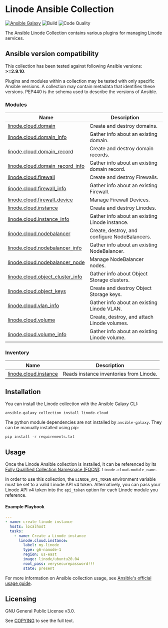 # Linode Ansible Collection
[![Ansible Galaxy](https://img.shields.io/badge/galaxy-linode.cloud-660198.svg?style=flat)](https://galaxy.ansible.com/linode/cloud/) 
![Build](https://img.shields.io/github/workflow/status/linode/ansible_linode/Run%20Integration%20Tests/main?label=tests)
![Code Quality](https://img.shields.io/lgtm/grade/python/github/linode/ansible_linode?label=code%20quality)

The Ansible Linode Collection contains various plugins for managing Linode services.

<!--start requires_ansible-->
## Ansible version compatibility

This collection has been tested against following Ansible versions: **>=2.9.10**.

Plugins and modules within a collection may be tested with only specific Ansible versions.
A collection may contain metadata that identifies these versions.
PEP440 is the schema used to describe the versions of Ansible.
<!--end requires_ansible-->

<!--start collection content-->
### Modules
Name | Description
--- | ---
[linode.cloud.domain](https://github.com/linode/ansible_linode/blob/main/docs/modules/domain.md)|Create and destroy domains.
[linode.cloud.domain_info](https://github.com/linode/ansible_linode/blob/main/docs/modules/domain_info.md)|Gather info about an existing domain.
[linode.cloud.domain_record](https://github.com/linode/ansible_linode/blob/main/docs/modules/domain_record.md)|Create and destroy domain records.
[linode.cloud.domain_record_info](https://github.com/linode/ansible_linode/blob/main/docs/modules/domain_record_info.md)|Gather info about an existing domain record.
[linode.cloud.firewall](https://github.com/linode/ansible_linode/blob/main/docs/modules/firewall.md)|Create and destroy Firewalls.
[linode.cloud.firewall_info](https://github.com/linode/ansible_linode/blob/main/docs/modules/firewall_info.md)|Gather info about an existing Firewall.
[linode.cloud.firewall_device](https://github.com/linode/ansible_linode/blob/main/docs/modules/firewall_device.md)|Manage Firewall Devices.
[linode.cloud.instance](https://github.com/linode/ansible_linode/blob/main/docs/modules/instance.md)|Create and destroy Linodes.
[linode.cloud.instance_info](https://github.com/linode/ansible_linode/blob/main/docs/modules/instance_info.md)|Gather info about an existing Linode instance.
[linode.cloud.nodebalancer](https://github.com/linode/ansible_linode/blob/main/docs/modules/nodebalancer.md)|Create, destroy, and configure NodeBalancers.
[linode.cloud.nodebalancer_info](https://github.com/linode/ansible_linode/blob/main/docs/modules/nodebalancer_info.md)|Gather info about an existing NodeBalancer.
[linode.cloud.nodebalancer_node](https://github.com/linode/ansible_linode/blob/main/docs/modules/nodebalancer_node.md)|Manage NodeBalancer nodes.
[linode.cloud.object_cluster_info](https://github.com/linode/ansible_linode/blob/main/docs/modules/object_cluster_info.md)|Gather info about Object Storage clusters.
[linode.cloud.object_keys](https://github.com/linode/ansible_linode/blob/main/docs/modules/object_keys.md)|Create and destroy Object Storage keys.
[linode.cloud.vlan_info](https://github.com/linode/ansible_linode/blob/main/docs/modules/vlan_info.md)|Gather info about an existing Linode VLAN.
[linode.cloud.volume](https://github.com/linode/ansible_linode/blob/main/docs/modules/volume.md)|Create, destroy, and attach Linode volumes.
[linode.cloud.volume_info](https://github.com/linode/ansible_linode/blob/main/docs/modules/volume_info.md)|Gather info about an existing Linode volume.

### Inventory
Name | Description
--- | ---
[linode.cloud.instance](docs/inventory/instance.rst)|Reads instance inventories from Linode.

<!--end collection content-->

## Installation

You can install the Linode collection with the Ansible Galaxy CLI:

```shell
ansible-galaxy collection install linode.cloud
```

The python module dependencies are not installed by `ansible-galaxy`.  They can
be manually installed using pip:

```shell
pip install -r requirements.txt
```

## Usage
Once the Linode Ansible collection is installed, it can be referenced by its [Fully Qualified Collection Namespace (FQCN)](https://github.com/ansible-collections/overview#terminology): `linode.cloud.module_name`.

In order to use this collection, the `LINODE_API_TOKEN` environment variable must be set to a valid Linode API v4 token. 
Alternatively, you can pass your Linode API v4 token into the `api_token` option for each Linode module you reference.

#### Example Playbook
```yaml
---
- name: create linode instance
  hosts: localhost
  tasks:
    - name: Create a Linode instance    
      linode.cloud.instance:
        label: my-linode
        type: g6-nanode-1
        region: us-east
        image: linode/ubuntu20.04
        root_pass: verysecurepassword!!!
        state: present
```

For more information on Ansible collection usage, see [Ansible's official usage guide](https://docs.ansible.com/ansible/latest/user_guide/collections_using.html).

## Licensing

GNU General Public License v3.0.

See [COPYING](COPYING) to see the full text.
